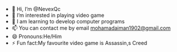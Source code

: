 - 👋 Hi, I’m @NevexQc
- 👀 I’m interested in playing video game
- 🌱 I am learning to develop computer programs
- 📫 You can contact me by email mohamadaiman1902@gmail.com
- 😄 Pronouns:He/Him
- ⚡ Fun fact:My favourite video game is Assassin,s Creed

<!---
NevexQc/NevexQc is a ✨ special ✨ repository because its `README.md` (this file) appears on your GitHub profile.
You can click the Preview link to take a look at your changes.
--->
